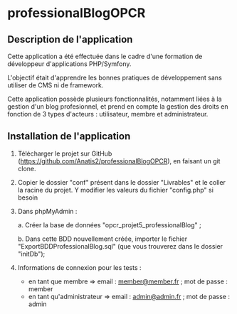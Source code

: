 professionalBlogOPCR
=========================

Description de l'application
---------------------------------

Cette application a été effectuée dans le cadre d'une formation de développeur d'applications PHP/Symfony.

L'objectif était d'apprendre les bonnes pratiques de développement sans utiliser de CMS ni de framework.

Cette application possède plusieurs fonctionnalités, notamment liées à la gestion d'un blog profesionnel, et prend en compte la gestion des droits en fonction de 3 types d'acteurs : utilisateur, membre et administrateur.


Installation de l'application
---------------------------------

1. Télécharger le projet sur GitHub (https://github.com/Anatis2/professionalBlogOPCR), en faisant un git clone.
2. Copier le dossier "conf" présent dans le dossier "Livrables" et le coller la racine du projet. 
Y modifier les valeurs du fichier "config.php" si besoin
3. Dans phpMyAdmin :

    a. Créer la base de données "opcr_projet5_professionalBlog" ;

    b. Dans cette BDD nouvellement créée, importer le fichier "ExportBDDProfessionalBlog.sql" (que vous trouverez dans le dossier "initDb");
4. Informations de connexion pour les tests :
    - en tant que membre =>
		 email : member@member.fr ;
		 mot de passe : member
    - en tant qu'administrateur =>
		 email : admin@admin.fr ;
		 mot de passe : admin






